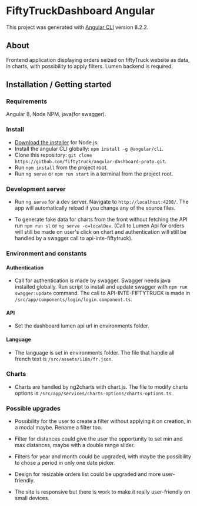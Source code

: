 # FiftyTruckDashboard Angular

This project was generated with [Angular CLI](https://github.com/angular/angular-cli) version 8.2.2.

## About

Frontend application displaying orders seized on fiftyTruck website as data, in charts, with possibility to apply filters.
Lumen backend is required.

## Installation / Getting started

### Requirements

Angular 8, Node NPM, java(for swagger).

### Install

* [Download the installer](https://nodejs.org/) for Node.js.
* Install the angular CLI globally: `npm install -g @angular/cli`.
* Clone this repository: `git clone https://github.com/fiftytruck/angular-dashboard-proto.git`.
* Run `npm install` from the project root.
* Run `ng serve` or `npm run start` in a terminal from the project root.

### Development server

* Run `ng serve` for a dev server. Navigate to `http://localhost:4200/`. The app will automatically reload if you change any of the source files.

* To generate fake data for charts from the front without fetching the API run `npm run sl` or `ng serve -c=localDev`. 
  (Call to Lumen Api for orders will still be made on user's click on chart and authentication will still be handled by a swagger call to api-inte-fiftytruck).

### Environment and constants
#### Authentication

* Call for authentication is made by swagger. Swagger needs java installed globally. Run script to install and update swagger with `npm run swagger:update` command.
The call to API-INTE-FIFTYTRUCK is made in `/src/app/components/login/login.component.ts`.

#### API

* Set the dashboard lumen api url in environments folder.

#### Language

* The language is set in environments folder. The file that handle all french text is `/src/assets/i18n/fr.json`.

### Charts

* Charts are handled by ng2charts with chart.js. The file to modify charts options is `/src/app/services/charts-options/charts-options.ts`.

### Possible upgrades

* Possibility for the user to create a filter without applying it on creation, in a modal maybe. Rename a filter too.

* Filter for distances could give the user the opportunity to set min and max distances, maybe with a double range slider.

* Filters for year and month could be upgraded, with maybe the possibility to chose a period in only one date picker.

* Design for resizable orders list could be upgraded and more user-friendly.

* The site is responsive but there is work to make it really user-friendly on small devices.
